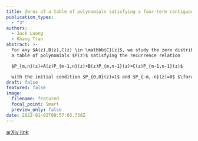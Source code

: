 ```yaml
---
title: Zeros of a table of polynomials satisfying a four-term contiguous relation
publication_types:
  - "3"
authors:
  - Jack Luong
  - Khang Tran
abstract: >-
  For any $A(z),B(z),C(z) \in \mathbb{C}[z]$, we study the zero distribution of
  a table of polynomials $P(z)$ satisfying the recurrence relation

  $P_{m,n}(z)=A(z)P_{m-1,n}(z)+B(z)P_{m,n-1}(z)+C(z)P_{m-1,n-1}(z)$

  with the initial condition $P_{0,0}(z)=1$ and $P_{-m,-n}(z)=0$ $\forall m,n \in \mathbb{N}$. We show that the zeros of $P_m,n(z)$ lie on a curve whose equation is given explicitly in terms of $A(z)$,$B(z)$, and $C(z)$. We also study the zero distribution of a case with a general initial condition.
draft: false
featured: false
image:
  filename: featured
  focal_point: Smart
  preview_only: false
date: 2022-01-02T00:57:03.738Z
---
```

[arXiv link](<https://arxiv.org/abs/2008.08707>)